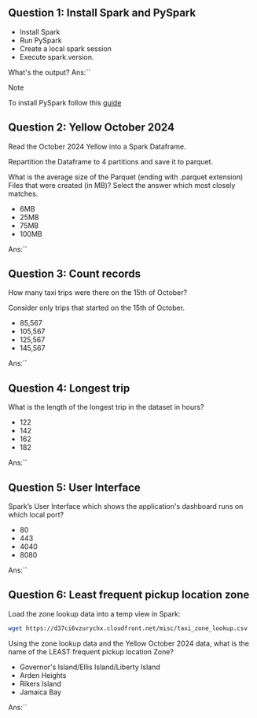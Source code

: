 ## Question 1: Install Spark and PySpark

- Install Spark
- Run PySpark
- Create a local spark session
- Execute spark.version.

What's the output?
Ans:``
> [!NOTE]
> To install PySpark follow this [guide](https://github.com/DataTalksClub/data-engineering-zoomcamp/blob/main/05-batch/setup/pyspark.md)


## Question 2: Yellow October 2024

Read the October 2024 Yellow into a Spark Dataframe.

Repartition the Dataframe to 4 partitions and save it to parquet.

What is the average size of the Parquet (ending with .parquet extension) Files that were created (in MB)? Select the answer which most closely matches.

- 6MB
- 25MB
- 75MB
- 100MB

Ans:``

## Question 3: Count records 

How many taxi trips were there on the 15th of October?

Consider only trips that started on the 15th of October.

- 85,567
- 105,567
- 125,567
- 145,567

Ans:``

## Question 4: Longest trip

What is the length of the longest trip in the dataset in hours?

- 122
- 142
- 162
- 182

Ans:``

## Question 5: User Interface

Spark’s User Interface which shows the application's dashboard runs on which local port?

- 80
- 443
- 4040
- 8080

Ans:``

## Question 6: Least frequent pickup location zone

Load the zone lookup data into a temp view in Spark:

```bash
wget https://d37ci6vzurychx.cloudfront.net/misc/taxi_zone_lookup.csv
```

Using the zone lookup data and the Yellow October 2024 data, what is the name of the LEAST frequent pickup location Zone?

- Governor's Island/Ellis Island/Liberty Island
- Arden Heights
- Rikers Island
- Jamaica Bay

Ans:``